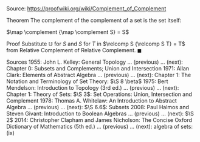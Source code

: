 # 

Source: https://proofwiki.org/wiki/Complement_of_Complement

Theorem
The complement of the complement of a set is the set itself:

$\map \complement {\map \complement S} = S$


Proof
Substitute $\mathbb U$ for $S$ and $S$ for $T$ in $\relcomp S {\relcomp S T} = T$ from Relative Complement of Relative Complement.
$\blacksquare$


Sources
1955: John L. Kelley: General Topology ... (previous) ... (next): Chapter $0$: Subsets and Complements; Union and Intersection
1971: Allan Clark: Elements of Abstract Algebra ... (previous) ... (next): Chapter $1$: The Notation and Terminology of Set Theory: $\S 8 \beta$
1975: Bert Mendelson: Introduction to Topology (3rd ed.) ... (previous) ... (next): Chapter $1$: Theory of Sets: $\S 3$: Set Operations: Union, Intersection and Complement
1978: Thomas A. Whitelaw: An Introduction to Abstract Algebra ... (previous) ... (next): $\S 6.6$: Subsets
2008: Paul Halmos and Steven Givant: Introduction to Boolean Algebras ... (previous) ... (next): $\S 2$
2014: Christopher Clapham and James Nicholson: The Concise Oxford Dictionary of Mathematics (5th ed.) ... (previous) ... (next): algebra of sets: $\text {(ix)}$




